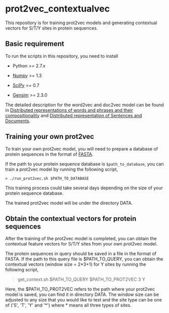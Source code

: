 # prot2vec_contextualvec

This repository is for training prot2vec models and generating contextual vectors for S/T/Y sites in protein sequences. 

## Basic requirement

To run the scripts in this repository, you need to install 

* Python >= 2.7.x

* [Numpy](http://www.numpy.org) >= 1.3

* [SciPy](https://www.scipy.org) >= 0.7 

* [Gensim](https://radimrehurek.com/gensim/) >= 2.3.0

The detailed description for the word2vec and doc2vec model can be found in [Distributed representations of words and phrases and their compositionality](https://arxiv.org/pdf/1310.4546.pdf) and [Distributed representation of Sentences and Documents](https://cs.stanford.edu/~quocle/paragraph_vector.pdf). 

## Training your own prot2vec

To train your own prot2vec model, you will need to prepare a database of protein sequences in the format of [FASTA](https://blast.ncbi.nlm.nih.gov/Blast.cgi?CMD=Web&PAGE_TYPE=BlastDocs&DOC_TYPE=BlastHelp). 

If the path to your protein sequence database is ```$path_to_database```, you can train a prot2vec model by running the following script, 

```
> ./run_prot2vec.sh $PATH_TO_DATABASE 
```

This training process could take several days depending on the size of your protein sequence database. 

The trained prot2vec model will be under the directory DATA.  

## Obtain the contextual vectors for protein sequences

After the training of the prot2vec model is completed, you can obtain the contextual feature vectors for S/T/Y sites from your own prot2vec model. 

The protein sequences in query should be saved in a file in the format of FASTA. If the path to this query file is $PATH_TO_QUERY, you can obtain the contextual vectors (window size = 2*3+1) for Y sites by running the following script, 

> get_context.sh $PATH_TO_QUERY $PATH_TO_PROT2VEC 3 Y

Here, the $PATH_TO_PROT2VEC refers to the path where your prot2vec model is saved, you can find it in directory DATA. The window size can be adjusted to any size that you would like to test and the site type can be one of ('S', 'T', 'Y' and '*') where * means all three types of sites. 




